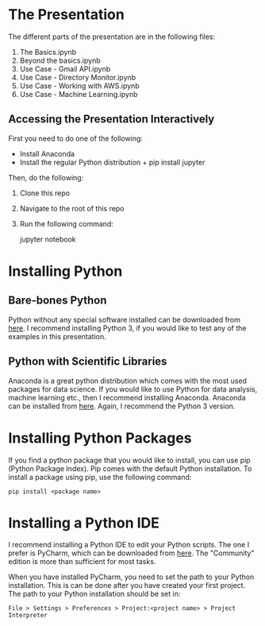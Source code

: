# The Presentation

The different parts of the presentation are in the following files:
1. The Basics.ipynb
2. Beyond the basics.ipynb
3. Use Case - Gmail API.ipynb
4. Use Case - Directory Monitor.ipynb
5. Use Case - Working with AWS.ipynb
6. Use Case - Machine Learning.ipynb

## Accessing the Presentation Interactively

First you need to do one of the following:
- Install Anaconda
- Install the regular Python distribution + pip install jupyter

Then, do the following:
1. Clone this repo
2. Navigate to the root of this repo
3. Run the following command:

    jupyter notebook

# Installing Python

## Bare-bones Python

Python without any special software installed can be downloaded from [here](https://www.python.org/downloads/).
I recommend installing Python 3, if you would like to test any of the examples in this presentation.

## Python with Scientific Libraries

Anaconda is a great python distribution which comes with the most used packages for data science.
If you would like to use Python for data analysis, machine learning etc., then I recommend installing Anaconda.
Anaconda can be installed from [here](https://www.continuum.io/downloads). Again, I recommend the Python 3 version.

# Installing Python Packages

If you find a python package that you would like to install, you can use pip (Python Package Index).
Pip comes with the default Python installation. To install a package using pip, use the following command:

    pip install <package name>

# Installing a Python IDE

I recommend installing a Python IDE to edit your Python scripts. The one I prefer is PyCharm, which can be downloaded from [here](https://www.continuum.io/downloads).
The "Community" edition is more than sufficient for most tasks.

When you have installed PyCharm, you need to set the path to your Python installation. This is can be done after you have created your first project.
The path to your Python installation should be set in:

    File > Settings > Preferences > Project:<project name> > Project Interpreter

